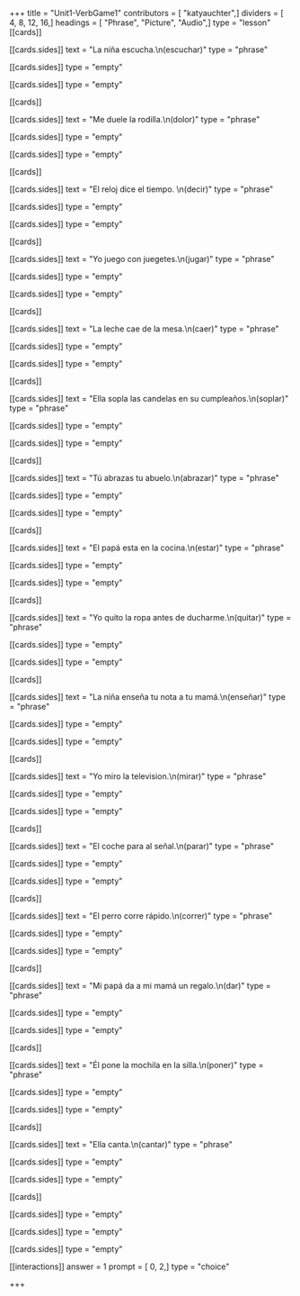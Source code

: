 +++
title = "Unit1-VerbGame1"
contributors = [ "katyauchter",]
dividers = [ 4, 8, 12, 16,]
headings = [ "Phrase", "Picture", "Audio",]
type = "lesson"
[[cards]]

[[cards.sides]]
text = "La niña escucha.\n(escuchar)"
type = "phrase"

[[cards.sides]]
type = "empty"

[[cards.sides]]
type = "empty"

[[cards]]

[[cards.sides]]
text = "Me duele la rodilla.\n(dolor)"
type = "phrase"

[[cards.sides]]
type = "empty"

[[cards.sides]]
type = "empty"

[[cards]]

[[cards.sides]]
text = "El reloj dice el tiempo. \n(decir)"
type = "phrase"

[[cards.sides]]
type = "empty"

[[cards.sides]]
type = "empty"

[[cards]]

[[cards.sides]]
text = "Yo juego con juegetes.\n(jugar)"
type = "phrase"

[[cards.sides]]
type = "empty"

[[cards.sides]]
type = "empty"

[[cards]]

[[cards.sides]]
text = "La leche cae de la mesa.\n(caer)"
type = "phrase"

[[cards.sides]]
type = "empty"

[[cards.sides]]
type = "empty"

[[cards]]

[[cards.sides]]
text = "Ella sopla las candelas en su cumpleaños.\n(soplar)"
type = "phrase"

[[cards.sides]]
type = "empty"

[[cards.sides]]
type = "empty"

[[cards]]

[[cards.sides]]
text = "Tú abrazas tu abuelo.\n(abrazar)"
type = "phrase"

[[cards.sides]]
type = "empty"

[[cards.sides]]
type = "empty"

[[cards]]

[[cards.sides]]
text = "El papá esta en la cocina.\n(estar)"
type = "phrase"

[[cards.sides]]
type = "empty"

[[cards.sides]]
type = "empty"

[[cards]]

[[cards.sides]]
text = "Yo quito la ropa antes de ducharme.\n(quitar)"
type = "phrase"

[[cards.sides]]
type = "empty"

[[cards.sides]]
type = "empty"

[[cards]]

[[cards.sides]]
text = "La niña enseña tu nota a tu mamá.\n(enseñar)"
type = "phrase"

[[cards.sides]]
type = "empty"

[[cards.sides]]
type = "empty"

[[cards]]

[[cards.sides]]
text = "Yo miro la television.\n(mirar)"
type = "phrase"

[[cards.sides]]
type = "empty"

[[cards.sides]]
type = "empty"

[[cards]]

[[cards.sides]]
text = "El coche para al señal.\n(parar)"
type = "phrase"

[[cards.sides]]
type = "empty"

[[cards.sides]]
type = "empty"

[[cards]]

[[cards.sides]]
text = "El perro corre rápido.\n(correr)"
type = "phrase"

[[cards.sides]]
type = "empty"

[[cards.sides]]
type = "empty"

[[cards]]

[[cards.sides]]
text = "Mi papá da a mi mamá un regalo.\n(dar)"
type = "phrase"

[[cards.sides]]
type = "empty"

[[cards.sides]]
type = "empty"

[[cards]]

[[cards.sides]]
text = "Él pone la mochila en la silla.\n(poner)"
type = "phrase"

[[cards.sides]]
type = "empty"

[[cards.sides]]
type = "empty"

[[cards]]

[[cards.sides]]
text = "Ella canta.\n(cantar)"
type = "phrase"

[[cards.sides]]
type = "empty"

[[cards.sides]]
type = "empty"

[[cards]]

[[cards.sides]]
type = "empty"

[[cards.sides]]
type = "empty"

[[cards.sides]]
type = "empty"

[[interactions]]
answer = 1
prompt = [ 0, 2,]
type = "choice"

+++
